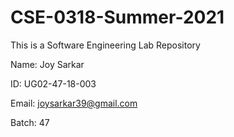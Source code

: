 # CSE-0318-Summer-2021
This is a Software Engineering Lab Repository

Name: Joy Sarkar

ID: UG02-47-18-003

Email: joysarkar39@gmail.com

Batch: 47
